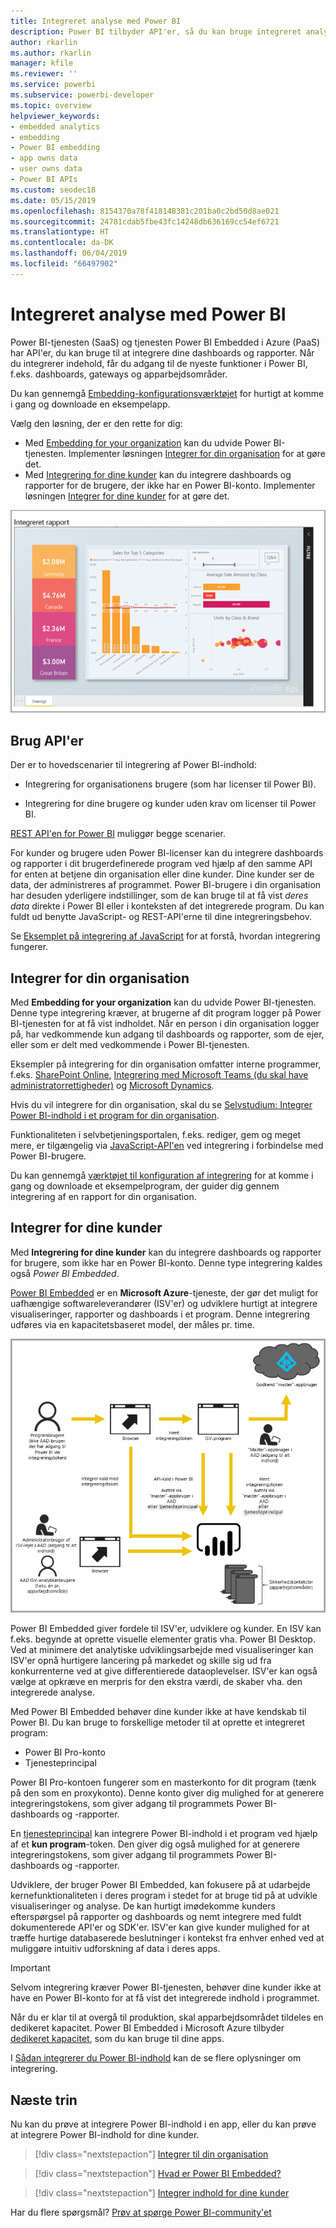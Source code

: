 ```yaml
---
title: Integreret analyse med Power BI
description: Power BI tilbyder API'er, så du kan bruge integreret analyse af dine dashboards og rapporter i programmer. Få mere at vide om integrering med Power BI både i et PaaS-miljø og et SaaS-miljø ved hjælp af software til integreret analyse, integrerede analyseværktøjer eller integrerede business intelligence-værktøjer.
author: rkarlin
ms.author: rkarlin
manager: kfile
ms.reviewer: ''
ms.service: powerbi
ms.subservice: powerbi-developer
ms.topic: overview
helpviewer_keywords:
- embedded analytics
- embedding
- Power BI embedding
- app owns data
- user owns data
- Power BI APIs
ms.custom: seodec18
ms.date: 05/15/2019
ms.openlocfilehash: 8154370a78f418148381c201ba0c2bd50d8ae021
ms.sourcegitcommit: 24781cdab5fbe43fc14248db636169cc54ef6721
ms.translationtype: HT
ms.contentlocale: da-DK
ms.lasthandoff: 06/04/2019
ms.locfileid: "66497902"
---
```

# <a name="embedded-analytics-with-power-bi"></a>Integreret analyse med Power BI

Power BI-tjenesten (SaaS) og tjenesten Power BI Embedded i Azure (PaaS) har API'er, du kan bruge til at integrere dine dashboards og rapporter. Når du integrerer indehold, får du adgang til de nyeste funktioner i Power BI, f.eks. dashboards, gateways og apparbejdsområder.

Du kan gennemgå [Embedding-konfigurationsværktøjet](https://aka.ms/embedsetup) for hurtigt at komme i gang og downloade en eksempelapp.

Vælg den løsning, der er den rette for dig:

* Med [Embedding for your organization](embedding.md#embedding-for-your-organization) kan du udvide Power BI-tjenesten. Implementer løsningen [Integrer for din organisation](https://aka.ms/embedsetup/UserOwnsData) for at gøre det.
* Med [Integrering for dine kunder](embedding.md#embedding-for-your-customers) kan du integrere dashboards og rapporter for de brugere, der ikke har en Power BI-konto. Implementer løsningen [Integrer for dine kunder](https://aka.ms/embedsetup/AppOwnsData) for at gøre det.

![PBIE-eksempel](media/what-can-you-do/what-can-you-do-02.png)

## <a name="use-apis"></a>Brug API'er

Der er to hovedscenarier til integrering af Power BI-indhold:
- Integrering for organisationens brugere (som har licenser til Power BI). 
 
- Integrering for dine brugere og kunder uden krav om licenser til Power BI. 

[REST API'en for Power BI](https://docs.microsoft.com/rest/api/power-bi/) muliggør begge scenarier.

For kunder og brugere uden Power BI-licenser kan du integrere dashboards og rapporter i dit brugerdefinerede program ved hjælp af den samme API for enten at betjene din organisation eller dine kunder. Dine kunder ser de data, der administreres af programmet. Power BI-brugere i din organisation har desuden yderligere indstillinger, som de kan bruge til at få vist *deres data* direkte i Power BI eller i konteksten af det integrerede program. Du kan fuldt ud benytte JavaScript- og REST-API'erne til dine integreringsbehov.

Se [Eksemplet på integrering af JavaScript](https://microsoft.github.io/PowerBI-JavaScript/demo/) for at forstå, hvordan integrering fungerer.

## <a name="embedding-for-your-organization"></a>Integrer for din organisation

Med **Embedding for your organization** kan du udvide Power BI-tjenesten. Denne type integrering kræver, at brugerne af dit program logger på Power BI-tjenesten for at få vist indholdet. Når en person i din organisation logger på, har vedkommende kun adgang til dashboards og rapporter, som de ejer, eller som er delt med vedkommende i Power BI-tjenesten.

Eksempler på integrering for din organisation omfatter interne programmer, f.eks. [SharePoint Online](https://powerbi.microsoft.com/blog/integrate-power-bi-reports-in-sharepoint-online/), [Integrering med Microsoft Teams (du skal have administratorrettigheder)](https://powerbi.microsoft.com/blog/power-bi-teams-up-with-microsoft-teams/) og [Microsoft Dynamics](https://docs.microsoft.com/dynamics365/customer-engagement/basics/add-edit-power-bi-visualizations-dashboard).

Hvis du vil integrere for din organisation, skal du se [Selvstudium: Integrer Power BI-indhold i et program for din organisation](embed-sample-for-your-organization.md).

Funktionaliteten i selvbetjeningsportalen, f.eks. rediger, gem og meget mere, er tilgængelig via [JavaScript-API'en](https://github.com/Microsoft/PowerBI-JavaScript) ved integrering i forbindelse med Power BI-brugere.

Du kan gennemgå [værktøjet til konfiguration af integrering](https://aka.ms/embedsetup/UserOwnsData) for at komme i gang og downloade et eksempelprogram, der guider dig gennem integrering af en rapport for din organisation.

## <a name="embedding-for-your-customers"></a>Integrer for dine kunder

Med **Integrering for dine kunder** kan du integrere dashboards og rapporter for brugere, som ikke har en Power BI-konto. Denne type integrering kaldes også *Power BI Embedded*.

[Power BI Embedded](azure-pbie-what-is-power-bi-embedded.md) er en **Microsoft Azure**-tjeneste, der gør det muligt for uafhængige softwareleverandører (ISV'er) og udviklere hurtigt at integrere visualiseringer, rapporter og dashboards i et program. Denne integrering udføres via en kapacitetsbaseret model, der måles pr. time.

![Integreringsflow for integrering i forbindelse med dine kunder](media/embedding/powerbi-embed-flow.png)

Power BI Embedded giver fordele til ISV'er, udviklere og kunder. En ISV kan f.eks. begynde at oprette visuelle elementer gratis vha. Power BI Desktop. Ved at minimere det analytiske udviklingsarbejde med visualiseringer kan ISV'er opnå hurtigere lancering på markedet og skille sig ud fra konkurrenterne ved at give differentierede dataoplevelser. ISV'er kan også vælge at opkræve en merpris for den ekstra værdi, de skaber vha. den integrerede analyse.

Med Power BI Embedded behøver dine kunder ikke at have kendskab til Power BI. Du kan bruge to forskellige metoder til at oprette et integreret program:
- Power BI Pro-konto 
- Tjenesteprincipal 

Power BI Pro-kontoen fungerer som en masterkonto for dit program (tænk på den som en proxykonto). Denne konto giver dig mulighed for at generere integreringstokens, som giver adgang til programmets Power BI-dashboards og -rapporter.

En [tjenesteprincipal](embed-service-principal.md) kan integrere Power BI-indhold i et program ved hjælp af et **kun program**-token. Den giver dig også mulighed for at generere integreringstokens, som giver adgang til programmets Power BI-dashboards og -rapporter.

Udviklere, der bruger Power BI Embedded, kan fokusere på at udarbejde kernefunktionaliteten i deres program i stedet for at bruge tid på at udvikle visualiseringer og analyse. De kan hurtigt imødekomme kunders efterspørgsel på rapporter og dashboards og nemt integrere med fuldt dokumenterede API'er og SDK'er. ISV'er kan give kunder mulighed for at træffe hurtige databaserede beslutninger i kontekst fra enhver enhed ved at muliggøre intuitiv udforskning af data i deres apps.

> [!IMPORTANT]
> Selvom integrering kræver Power BI-tjenesten, behøver dine kunder ikke at have en Power BI-konto for at få vist det integrerede indhold i programmet. 

Når du er klar til at overgå til produktion, skal apparbejdsområdet tildeles en dedikeret kapacitet. Power BI Embedded i Microsoft Azure tilbyder [dedikeret kapacitet](azure-pbie-create-capacity.md), som du kan bruge til dine apps.

I [Sådan integrerer du Power BI-indhold](embed-sample-for-customers.md) kan de se flere oplysninger om integrering.

## <a name="next-steps"></a>Næste trin

Nu kan du prøve at integrere Power BI-indhold i en app, eller du kan prøve at integrere Power BI-indhold for dine kunder.

> [!div class="nextstepaction"]
> [Integrer til din organisation](embed-sample-for-your-organization.md)

> [!div class="nextstepaction"]
> [Hvad er Power BI Embedded?](azure-pbie-what-is-power-bi-embedded.md)

> [!div class="nextstepaction"]
>[Integrer indhold for dine kunder](embed-sample-for-customers.md)

Har du flere spørgsmål? [Prøv at spørge Power BI-community'et](http://community.powerbi.com/)
